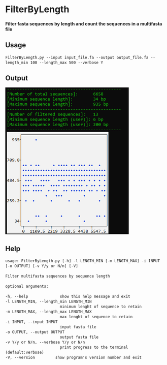 # FilterByLength

#### Filter fasta sequences by length and count the sequences in a multifasta file



## Usage

```
FilterByLength.py --input input_file.fa --output output_file.fa --length_min 100 --length_max 500 --verbose Y
```


## Output


![alt text](https://github.com/abhijeetsingh1704/FilterByLength/blob/main/FilterByLength.PNG?raw=true)



## Help 


```
usage: FilterByLength.py [-h] -l LENGTH_MIN [-m LENGTH_MAX] -i INPUT [-o OUTPUT] [-v Y/y or N/n] [-V]

Filter multifasta sequences by sequence length

optional arguments: 

-h, --help           	show this help message and exit
-l LENGTH_MIN, --length_min LENGTH_MIN
                     	minimum lenght of sequence to retain
-m LENGTH_MAX, --length_max LENGTH_MAX
                     	max lenght of sequence to retain 
-i INPUT, --input INPUT      
						input fasta file
-o OUTPUT, --output OUTPUT         
						output fasta file  
-v Y/y or N/n, --verbose Y/y or N/n     
						print progress to the terminal (default:verbose)  
-V, --version         show program's version number and exit

```

